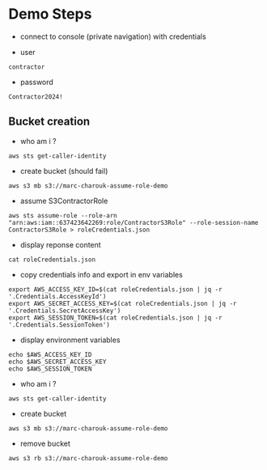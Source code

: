 # Demo Steps

* connect to console (private navigation) with credentials 
  
* user

```
contractor
```
* password

```
Contractor2024!
```

## Bucket creation

* who am i ?
```
aws sts get-caller-identity
```

* create bucket (should fail)

```
aws s3 mb s3://marc-charouk-assume-role-demo
```

* assume S3ContractorRole

```
aws sts assume-role --role-arn "arn:aws:iam::637423642269:role/ContractorS3Role" --role-session-name ContractorS3Role > roleCredentials.json
```

* display reponse content

```
cat roleCredentials.json
```

* copy credentials info and export in env variables

```
export AWS_ACCESS_KEY_ID=$(cat roleCredentials.json | jq -r '.Credentials.AccessKeyId')
export AWS_SECRET_ACCESS_KEY=$(cat roleCredentials.json | jq -r '.Credentials.SecretAccessKey')
export AWS_SESSION_TOKEN=$(cat roleCredentials.json | jq -r '.Credentials.SessionToken')
```

* display environment variables

```
echo $AWS_ACCESS_KEY_ID
echo $AWS_SECRET_ACCESS_KEY
echo $AWS_SESSION_TOKEN
```

* who am i ?
```
aws sts get-caller-identity
```


* create bucket

```
aws s3 mb s3://marc-charouk-assume-role-demo
```

* remove bucket

```
aws s3 rb s3://marc-charouk-assume-role-demo
```